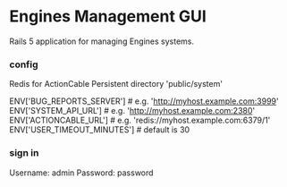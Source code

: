 # Engines Management GUI

Rails 5 application for managing Engines systems.

### config
Redis for ActionCable
Persistent directory 'public/system'

ENV['BUG_REPORTS_SERVER'] # e.g. 'http://myhost.example.com:3999'
ENV['SYSTEM_API_URL'] # e.g. 'http://myhost.example.com:2380'
ENV['ACTIONCABLE_URL'] # e.g. 'redis://myhost.example.com:6379/1'
ENV['USER_TIMEOUT_MINUTES'] # default is 30

### sign in
Username: admin
Password: password
